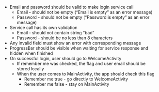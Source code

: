 -	Email and password should be valid to make login service call
	-	Email - should not be empty (“Email is empty” as an error message)
	-	Password - should not be empty (“Password is empty” as an error message)
-	Service call has its own validation
	-	Email - should not contain string “bad”
	-	Password - should be no less than 8 characters
-	Any invalid field must show an error with corresponding message
-	ProgressBar should be visible when waiting for service response and hidden when finished
-	On successful login, user should go to WelcomeActivity
    -	If remember me was checked, the flag and user email should be stored locally
    -	When the user comes to MainActivity, the app should check this flag
	    -	Remember me true - go directly to WelcomeActivity
	    -	Remember me false - stay on MainActivity